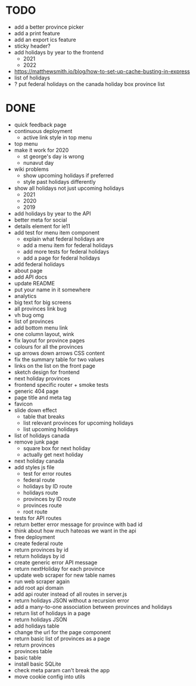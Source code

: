 # TODO

- add a better province picker
- add a print feature
- add an export ics feature
- sticky header?
- add holidays by year to the frontend
  - 2021
  - 2022
- https://matthewsmith.io/blog/how-to-set-up-cache-busting-in-express
- list of holidays
- ? put federal holidays on the canada holiday box province list

# DONE

- quick feedback page
- continuous deployment
  - active link style in top menu
- top menu
- make it work for 2020
  - st george's day is wrong
  - nunavut day
- wiki problems
  - show upcoming holidays if preferred
  - style past holidays differently
- show all holidays not just upcoming holidays
  - 2021
  - 2020
  - 2019
- add holidays by year to the API
- better meta for social
- details element for ie11
- add test for menu item component
  - explain what federal holidays are
  - add a menu item for federal holidays
  - add more tests for federal holidays
  - add a page for federal holidays
- add federal holidays
- about page
- add API docs
- update README
- put your name in it somewhere
- analytics
- big text for big screens
- all provinces link bug
- vh bug omg
- list of provinces
- add bottom menu link
- one column layout, wink
- fix layout for province pages
- colours for all the provinces
- up arrows down arrows CSS content
- fix the summary table for two values
- links on the list on the front page
- sketch design for frontend
- next holiday provinces
- frontend specific router + smoke tests
- generic 404 page
- page title and meta tag
- favicon
- slide down effect
  - table that breaks
  - list relevant provinces for upcoming holidays
  - list upcoming holidays
- list of holidays canada
- remove junk page
  - square box for next holiday
  - actually get next holiday
- next holiday canada
- add styles js file
  - test for error routes
  - federal route
  - holidays by ID route
  - holidays route
  - provinces by ID route
  - provinces route
  - root route
- tests for API routes
- return better error message for province with bad id
- think about how much hateoas we want in the api
- free deployment
- create federal route
- return provinces by id
- return holidays by id
- create generic error API message
- return nextHoliday for each province
- update web scraper for new table names
- run web scraper again
- add root api domain
- add api router instead of all routes in server.js
- return holidays JSON without a recursion error
- add a many-to-one association between provinces and holidays
- return list of holidays in a page
- return holidays JSON
- add holidays table
- change the url for the page component
- return basic list of provinces as a page
- return provinces
- provinces table
- basic table
- install basic SQLite
- check meta param can't break the app
- move cookie config into utils
